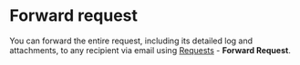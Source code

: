 # Forward request
     
You can forward the entire request, including its detailed log and attachments, to any recipient via email using [Requests](../../list-of-windows/alvao-webapp/requests) - **Forward Request**.
